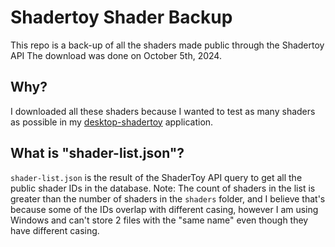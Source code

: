 # Shadertoy Shader Backup

This repo is a back-up of all the shaders made public through the Shadertoy API
The download was done on October 5th, 2024.

## Why?

I downloaded all these shaders because I wanted to test as many shaders as possible in my [desktop-shadertoy](https://github.com/GabeRundlett/desktop-shadertoy) application.

## What is "shader-list.json"?
`shader-list.json` is the result of the ShaderToy API query to get all the public shader IDs in the database. Note: The count of shaders in the list is greater than the number of shaders in the `shaders` folder, and I believe that's because some of the IDs overlap with different casing, however I am using Windows and can't store 2 files with the "same name" even though they have different casing.
